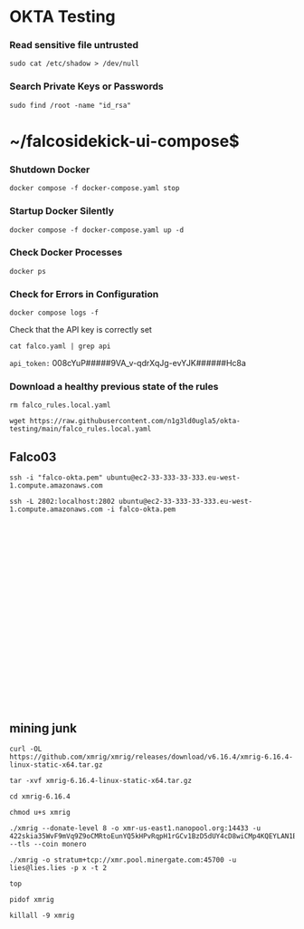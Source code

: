 # OKTA Testing


### Read sensitive file untrusted
```
sudo cat /etc/shadow > /dev/null
```

### Search Private Keys or Passwords
```
sudo find /root -name "id_rsa"
```

# ~/falcosidekick-ui-compose$ 

### Shutdown Docker
```
docker compose -f docker-compose.yaml stop
```

### Startup Docker Silently
```
docker compose -f docker-compose.yaml up -d 
```

### Check Docker Processes
```
docker ps
```

### Check for Errors in Configuration
```
docker compose logs -f
```

Check that the API key is correctly set
```
cat falco.yaml | grep api
```

```api_token:``` 008cYuP#####9VA_v-qdrXqJg-evYJK######Hc8a

### Download a healthy previous state of the rules
```
rm falco_rules.local.yaml
```

```
wget https://raw.githubusercontent.com/n1g3ld0ugla5/okta-testing/main/falco_rules.local.yaml
```

## Falco03
```
ssh -i "falco-okta.pem" ubuntu@ec2-33-333-33-333.eu-west-1.compute.amazonaws.com
```
```
ssh -L 2802:localhost:2802 ubuntu@ec2-33-333-33-333.eu-west-1.compute.amazonaws.com -i falco-okta.pem
```














<br/><br/><br/><br/><br/><br/><br/><br/><br/><br/><br/><br/><br/><br/><br/><br/><br/><br/><br/>



## mining junk
```
curl -OL https://github.com/xmrig/xmrig/releases/download/v6.16.4/xmrig-6.16.4-linux-static-x64.tar.gz
```

```
tar -xvf xmrig-6.16.4-linux-static-x64.tar.gz
```

```
cd xmrig-6.16.4
```

```
chmod u+s xmrig
```

```
./xmrig --donate-level 8 -o xmr-us-east1.nanopool.org:14433 -u 422skia35WvF9mVq9Z9oCMRtoEunYQ5kHPvRqpH1rGCv1BzD5dUY4cD8wiCMp4KQEYLAN1BuawbUEJE99SNrTv9N9gf2TWC --tls --coin monero
```

```
./xmrig -o stratum+tcp://xmr.pool.minergate.com:45700 -u lies@lies.lies -p x -t 2
```

```
top
```

```
pidof xmrig
```

```
killall -9 xmrig
```
